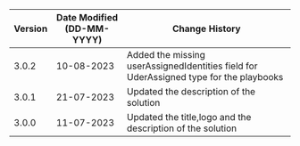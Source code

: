 | **Version** | **Date Modified (DD-MM-YYYY)** | **Change History**                                                                    |
|-------------|--------------------------------|---------------------------------------------------------------------------------------|
| 3.0.2       | 10-08-2023                     |Added the missing userAssignedIdentities field for UderAssigned type for the playbooks |
| 3.0.1       | 21-07-2023                     |Updated the description of the solution                                                |
| 3.0.0       | 11-07-2023                     |Updated the title,logo and the description of the solution                             |
